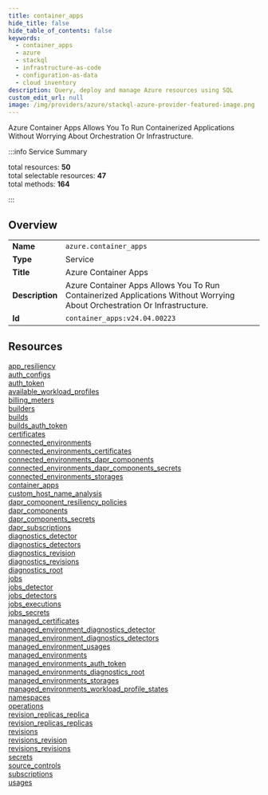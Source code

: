```yaml
---
title: container_apps
hide_title: false
hide_table_of_contents: false
keywords:
  - container_apps
  - azure
  - stackql
  - infrastructure-as-code
  - configuration-as-data
  - cloud inventory
description: Query, deploy and manage Azure resources using SQL
custom_edit_url: null
image: /img/providers/azure/stackql-azure-provider-featured-image.png
---
```


Azure Container Apps Allows You To Run Containerized Applications Without Worrying About Orchestration Or Infrastructure.  
    
:::info Service Summary

<div class="row">
<div class="providerDocColumn">
<span>total resources:&nbsp;<b>50</b></span><br />
<span>total selectable resources:&nbsp;<b>47</b></span><br />
<span>total methods:&nbsp;<b>164</b></span><br />
</div>
</div>

:::

## Overview
<table><tbody>
<tr><td><b>Name</b></td><td><code>azure.container_apps</code></td></tr>
<tr><td><b>Type</b></td><td>Service</td></tr>
<tr><td><b>Title</b></td><td>Azure Container Apps</td></tr>
<tr><td><b>Description</b></td><td>Azure Container Apps Allows You To Run Containerized Applications Without Worrying About Orchestration Or Infrastructure.</td></tr>
<tr><td><b>Id</b></td><td><code>container_apps:v24.04.00223</code></td></tr>
</tbody></table>

## Resources
<div class="row">
<div class="providerDocColumn">
<a href="/providers/azure/container_apps/app_resiliency/">app_resiliency</a><br />
<a href="/providers/azure/container_apps/auth_configs/">auth_configs</a><br />
<a href="/providers/azure/container_apps/auth_token/">auth_token</a><br />
<a href="/providers/azure/container_apps/available_workload_profiles/">available_workload_profiles</a><br />
<a href="/providers/azure/container_apps/billing_meters/">billing_meters</a><br />
<a href="/providers/azure/container_apps/builders/">builders</a><br />
<a href="/providers/azure/container_apps/builds/">builds</a><br />
<a href="/providers/azure/container_apps/builds_auth_token/">builds_auth_token</a><br />
<a href="/providers/azure/container_apps/certificates/">certificates</a><br />
<a href="/providers/azure/container_apps/connected_environments/">connected_environments</a><br />
<a href="/providers/azure/container_apps/connected_environments_certificates/">connected_environments_certificates</a><br />
<a href="/providers/azure/container_apps/connected_environments_dapr_components/">connected_environments_dapr_components</a><br />
<a href="/providers/azure/container_apps/connected_environments_dapr_components_secrets/">connected_environments_dapr_components_secrets</a><br />
<a href="/providers/azure/container_apps/connected_environments_storages/">connected_environments_storages</a><br />
<a href="/providers/azure/container_apps/container_apps/">container_apps</a><br />
<a href="/providers/azure/container_apps/custom_host_name_analysis/">custom_host_name_analysis</a><br />
<a href="/providers/azure/container_apps/dapr_component_resiliency_policies/">dapr_component_resiliency_policies</a><br />
<a href="/providers/azure/container_apps/dapr_components/">dapr_components</a><br />
<a href="/providers/azure/container_apps/dapr_components_secrets/">dapr_components_secrets</a><br />
<a href="/providers/azure/container_apps/dapr_subscriptions/">dapr_subscriptions</a><br />
<a href="/providers/azure/container_apps/diagnostics_detector/">diagnostics_detector</a><br />
<a href="/providers/azure/container_apps/diagnostics_detectors/">diagnostics_detectors</a><br />
<a href="/providers/azure/container_apps/diagnostics_revision/">diagnostics_revision</a><br />
<a href="/providers/azure/container_apps/diagnostics_revisions/">diagnostics_revisions</a><br />
<a href="/providers/azure/container_apps/diagnostics_root/">diagnostics_root</a><br />
</div>
<div class="providerDocColumn">
<a href="/providers/azure/container_apps/jobs/">jobs</a><br />
<a href="/providers/azure/container_apps/jobs_detector/">jobs_detector</a><br />
<a href="/providers/azure/container_apps/jobs_detectors/">jobs_detectors</a><br />
<a href="/providers/azure/container_apps/jobs_executions/">jobs_executions</a><br />
<a href="/providers/azure/container_apps/jobs_secrets/">jobs_secrets</a><br />
<a href="/providers/azure/container_apps/managed_certificates/">managed_certificates</a><br />
<a href="/providers/azure/container_apps/managed_environment_diagnostics_detector/">managed_environment_diagnostics_detector</a><br />
<a href="/providers/azure/container_apps/managed_environment_diagnostics_detectors/">managed_environment_diagnostics_detectors</a><br />
<a href="/providers/azure/container_apps/managed_environment_usages/">managed_environment_usages</a><br />
<a href="/providers/azure/container_apps/managed_environments/">managed_environments</a><br />
<a href="/providers/azure/container_apps/managed_environments_auth_token/">managed_environments_auth_token</a><br />
<a href="/providers/azure/container_apps/managed_environments_diagnostics_root/">managed_environments_diagnostics_root</a><br />
<a href="/providers/azure/container_apps/managed_environments_storages/">managed_environments_storages</a><br />
<a href="/providers/azure/container_apps/managed_environments_workload_profile_states/">managed_environments_workload_profile_states</a><br />
<a href="/providers/azure/container_apps/namespaces/">namespaces</a><br />
<a href="/providers/azure/container_apps/operations/">operations</a><br />
<a href="/providers/azure/container_apps/revision_replicas_replica/">revision_replicas_replica</a><br />
<a href="/providers/azure/container_apps/revision_replicas_replicas/">revision_replicas_replicas</a><br />
<a href="/providers/azure/container_apps/revisions/">revisions</a><br />
<a href="/providers/azure/container_apps/revisions_revision/">revisions_revision</a><br />
<a href="/providers/azure/container_apps/revisions_revisions/">revisions_revisions</a><br />
<a href="/providers/azure/container_apps/secrets/">secrets</a><br />
<a href="/providers/azure/container_apps/source_controls/">source_controls</a><br />
<a href="/providers/azure/container_apps/subscriptions/">subscriptions</a><br />
<a href="/providers/azure/container_apps/usages/">usages</a><br />
</div>
</div>

